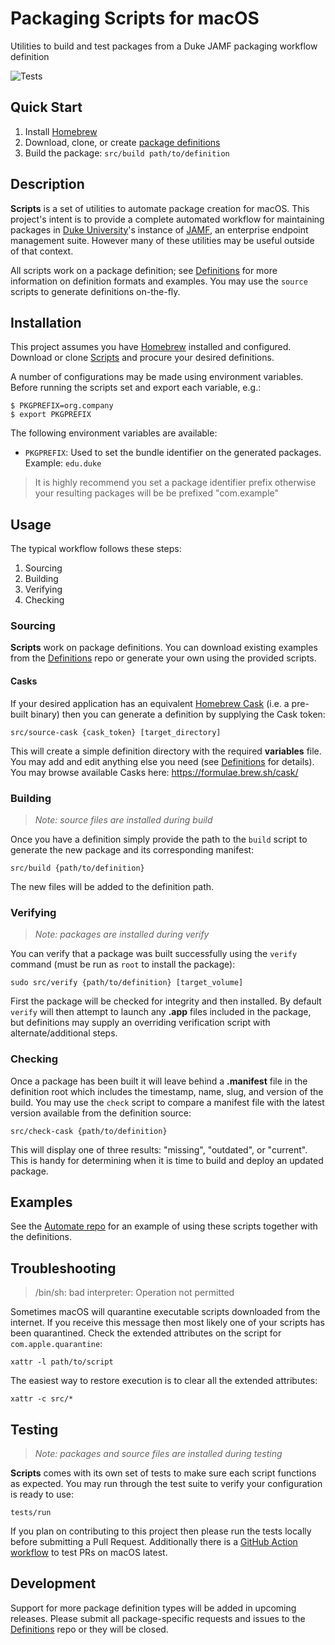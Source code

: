 # Packaging Scripts for macOS
Utilities to build and test packages from a Duke JAMF packaging workflow definition

![Tests](https://github.com/duke-jamf/scripts/workflows/Tests/badge.svg)

## Quick Start

1. Install [Homebrew](https://brew.sh)
2. Download, clone, or create [package definitions](https://github.com/duke-jamf/definitions)
3. Build the package: `src/build path/to/definition`

## Description

**Scripts** is a set of utilities to automate package creation for macOS. This project's intent
is to provide a complete automated workflow for maintaining packages in [Duke University](https://www.duke.edu)'s
instance of [JAMF](https://www.jamf.com), an enterprise endpoint management suite. However many
of these utilities may be useful outside of that context.

All scripts work on a package definition; see [Definitions](https://github.com/duke-jamf/definitions)
for more information on definition formats and examples. You may use the `source` scripts
to generate definitions on-the-fly.

## Installation

This project assumes you have [Homebrew](https://brew.sh) installed and configured. Download
or clone [Scripts](https://github.com/duke-jamf/scripts) and procure your desired definitions.

A number of configurations may be made using environment variables. Before running the scripts
set and export each variable, e.g.:

	$ PKGPREFIX=org.company
	$ export PKGPREFIX

The following environment variables are available:

* `PKGPREFIX`: Used to set the bundle identifier on the generated packages. Example: `edu.duke`

> It is highly recommend you set a package identifier prefix otherwise your resulting packages will be be prefixed "com.example"

## Usage

The typical workflow follows these steps:

1. Sourcing
2. Building
3. Verifying
4. Checking

### Sourcing

**Scripts** work on package definitions. You can download existing examples from the
[Definitions](https://github.com/duke-jamf/definitions) repo or generate your own using the
provided scripts.

#### Casks

If your desired application has an equivalent [Homebrew Cask](https://github.com/Homebrew/homebrew-cask)
(i.e. a pre-built binary) then you can generate a definition by supplying the Cask token:

	src/source-cask {cask_token} [target_directory]

This will create a simple definition directory with the required **variables** file. You may
add and edit anything else you need (see [Definitions](https://github.com/duke-jamf/definitions)
for details). You may browse available Casks here: https://formulae.brew.sh/cask/

### Building

> *Note: source files are installed during build* 

Once you have a definition simply provide the path to the `build` script to generate the new
package and its corresponding manifest:

	src/build {path/to/definition}

The new files will be added to the definition path.

### Verifying

> *Note: packages are installed during verify*

You can verify that a package was built successfully using the `verify` command (must be
run as `root` to install the package):

	sudo src/verify {path/to/definition} [target_volume]

First the package will be checked for integrity and then installed. By default `verify`
will then attempt to launch any **.app** files included in the package, but definitions
may supply an overriding verification script with alternate/additional steps.

### Checking

Once a package has been built it will leave behind a **.manifest** file in the definition
root which includes the timestamp, name, slug, and version of the build. You may use
the `check` script to compare a manifest file with the latest version available from
the definition source:

	src/check-cask {path/to/definition}

This will display one of three results: "missing", "outdated", or "current". This is handy
for determining when it is time to build and deploy an updated package.

## Examples

See the [Automate repo](https://github.com/duke-jamf/automate) for an example of using these
scripts together with the definitions.

## Troubleshooting

> /bin/sh: bad interpreter: Operation not permitted

Sometimes macOS will quarantine executable scripts downloaded from the internet. If you
receive this message then most likely one of your scripts has been quarantined. Check the
extended attributes on the script for `com.apple.quarantine`:

	xattr -l path/to/script

The easiest way to restore execution is to clear all the extended attributes:

	xattr -c src/*

## Testing

> *Note: packages and source files are installed during testing*

**Scripts** comes with its own set of tests to make sure each script functions as expected.
You may run through the test suite to verify your configuration is ready to use:

	tests/run

If you plan on contributing to this project then please run the tests locally before submitting
a Pull Request. Additionally there is a [GitHub Action workflow](.github/workflows/test.yml)
to test PRs on macOS latest.

## Development

Support for more package definition types will be added in upcoming releases. Please submit
all package-specific requests and issues to the [Definitions](https://github.com/duke-jamf/definitions)
repo or they will be closed.

